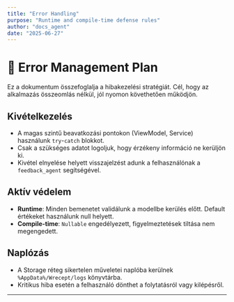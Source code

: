```yaml
---
title: "Error Handling"
purpose: "Runtime and compile-time defense rules"
author: "docs_agent"
date: "2025-06-27"
---
```


# 🚨 Error Management Plan

Ez a dokumentum összefoglalja a hibakezelési stratégiát. Cél, hogy az alkalmazás összeomlás nélkül, jól nyomon követhetően működjön.

## Kivételkezelés

* A magas szintű beavatkozási pontokon (ViewModel, Service) használunk `try`-`catch` blokkot.
* Csak a szükséges adatot logoljuk, hogy érzékeny információ ne kerüljön ki.
* Kivétel elnyelése helyett visszajelzést adunk a felhasználónak a `feedback_agent` segítségével.

## Aktív védelem

* **Runtime**: Minden bemenetet validálunk a modellbe kerülés előtt. Default értékeket használunk null helyett.
* **Compile-time**: `Nullable` engedélyezett, figyelmeztetések tiltása nem megengedett.

## Naplózás

* A Storage réteg sikertelen műveletei naplóba kerülnek `%AppData%/Wrecept/logs` könyvtárba.
* Kritikus hiba esetén a felhasználó dönthet a folytatásról vagy kilépésről.

---
